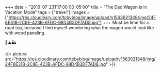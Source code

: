 +++
date = "2019-07-23T17:00:00-05:00"
title = "The Dad Wagon is in Vacation Mode"
tags = ["travel"]
images = ["https://res.cloudinary.com/tobyblog/image/upload/v1563921348/img/24F8E31B-2C8E-423B-AFDC-98D4B3DF7AD8.jpg"]
+++
Must be time for a road trip, because I find myself wondering what the wagon would look like with wood paneling. 

🚙⛰🏜

{{< picture src="https://res.cloudinary.com/tobyblog/image/upload/v1563921348/img/24F8E31B-2C8E-423B-AFDC-98D4B3DF7AD8.jpg" >}}

